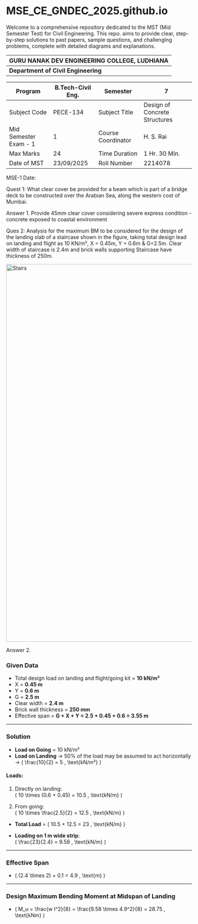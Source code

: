 # MSE_CE_GNDEC_2025.github.io
Welcome to a comprehensive repository dedicated to the MST (Mid Semester Test) for Civil Engineering. This repo. aims to provide clear, step-by-step solutions to past papers, sample questions, and challenging problems, complete with detailed diagrams and explanations.

| **GURU NANAK DEV ENGINEERING COLLEGE, LUDHIANA** |
|--------------------------------------------------|
| **Department of Civil Engineering**              |

| Program          | B.Tech-Civil Eng. | Semester     | 7                 |
|------------------|--------------------|--------------|-------------------|
| Subject Code     | PECE-134           | Subject Title| Design of Concrete Structures |
| Mid Semester Exam - 1 | 1             | Course Coordinator | H. S. Rai     |
| Max Marks        | 24                 | Time Duration | 1 Hr. 30 Min.    |
| Date of MST      | 23/09/2025         | Roll Number   | 2214078          |

MSE-1
Date: 

Quest 1: What clear cover be provided for a beam which is part of a bridge deck to be constructed over the Arabian Sea, along the western cost of Mumbai.

Answer 1. Provide 45mm clear cover considering severe express condition - concrete exposed to coastal environment

Ques 2: Analysis for the maximum BM to be considered for the design of the landing slab of a staircase shown in the figure, taking total design lead on landing and flight as 10 KN/m², X = 0.45m, Y = 0.6m & G=2.5m. Clear width of staircase is 2.4m and brick walls supporting Staircase have thickness of 250m.

<img width="1536" height="1024" alt="Stairs" src="https://github.com/user-attachments/assets/1f131076-5ea4-4ae4-bdf0-4f12d1c30c16" />
   
Answer 2. 

### Given Data
- Total design load on landing and flight/going kit = **10 kN/m²**
- X = **0.45 m**
- Y = **0.6 m**
- G = **2.5 m**
- Clear width = **2.4 m**
- Brick wall thickness = **250 mm**
- Effective span = **G + X + Y = 2.5 + 0.45 + 0.6 = 3.55 m**

---

### Solution

- **Load on Going** = 10 kN/m²  
- **Load on Landing** → 50% of the load may be assumed to act horizontally  
  → \( \frac{10}{2} = 5 \, \text{kN/m²} \)

#### Loads:
1. Directly on landing:  
   \( 10 \times (0.6 + 0.45) = 10.5 \, \text{kN/m} \)

2. From going:  
   \( 10 \times \frac{2.5}{2} = 12.5 \, \text{kN/m} \)

- **Total Load** = \( 10.5 + 12.5 = 23 \, \text{kN/m} \)

- **Loading on 1 m wide strip**:  
  \( \frac{23}{2.4} = 9.58 \, \text{kN/m} \)

---

### Effective Span
- \( (2.4 \times 2) + 0.1 = 4.9 \, \text{m} \)

---

### Design Maximum Bending Moment at Midspan of Landing
- \( M_u = \frac{w l^2}{8} = \frac{9.58 \times 4.9^2}{8} = 28.75 \, \text{kNm} \)
